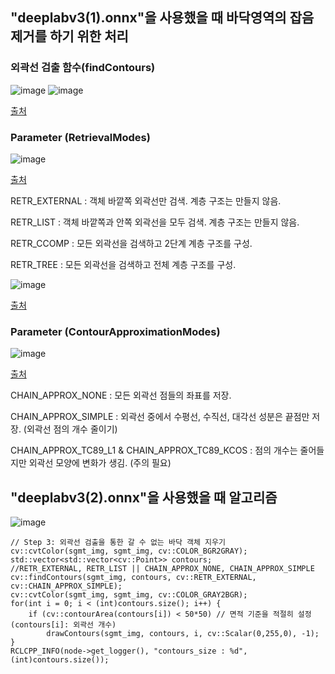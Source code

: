 ## "deeplabv3(1).onnx"을 사용했을 때 바닥영역의 잡음 제거를 하기 위한 처리

### 외곽선 검출 함수(findContours)

![image](https://github.com/user-attachments/assets/4142e60c-faae-44dd-8d5c-c647150a91f2)
![image](https://github.com/user-attachments/assets/9296ce57-9348-4df0-8901-dee47222ad3f)

[출처](https://docs.opencv.org/4.x/d3/dc0/group__imgproc__shape.html#gadf1ad6a0b82947fa1fe3c3d497f260e0)


### Parameter (RetrievalModes)
![image](https://github.com/user-attachments/assets/a8926abb-8e3f-4082-ba94-6856094da1aa)

[출처](https://docs.opencv.org/4.x/d3/dc0/group__imgproc__shape.html#ga819779b9857cc2f8601e6526a3a5bc71)

RETR_EXTERNAL : 객체 바깥쪽 외곽선만 검색. 계층 구조는 만들지 않음.

RETR_LIST : 객체 바깥쪽과 안쪽 외곽선을 모두 검색. 계층 구조는 만들지 않음.

RETR_CCOMP : 모든 외곽선을 검색하고 2단계 계층 구조를 구성.

RETR_TREE : 모든 외곽선을 검색하고 전체 계층 구조를 구성.

![image](https://github.com/user-attachments/assets/96a63d4b-0e51-4fc3-90e7-6ea7066a7544)

[출처](https://shpark98.github.io/devcourse-til/230427-3.-%EB%A0%88%EC%9D%B4%EB%B8%94%EB%A7%81%EA%B3%BC-%EC%99%B8%EA%B3%BD%EC%84%A0-%EA%B2%80%EC%B6%9C-%EB%B0%8F-OpenCV-%EC%99%B8%EA%B3%BD%EC%84%A0-%ED%95%A8%EC%88%98%EC%99%80-%EC%9D%91%EC%9A%A9/)


### Parameter (ContourApproximationModes)
![image](https://github.com/user-attachments/assets/d2f6459a-ec0c-4046-be2c-19fdd5ed6dd0)

[출처](https://docs.opencv.org/4.x/d3/dc0/group__imgproc__shape.html#ga4303f45752694956374734a03c54d5ff)


CHAIN_APPROX_NONE : 모든 외곽선 점들의 좌표를 저장.

CHAIN_APPROX_SIMPLE : 외곽선 중에서 수평선, 수직선, 대각선 성분은 끝점만 저장. (외곽선 점의 개수 줄이기)

CHAIN_APPROX_TC89_L1 & CHAIN_APPROX_TC89_KCOS : 점의 개수는 줄어들지만 외곽선 모양에 변화가 생김. (주의 필요)





## "deeplabv3(2).onnx"을 사용했을 때 알고리즘

![image](https://github.com/user-attachments/assets/92f6c299-fcc2-4f64-bd2e-69653963687c)

    // Step 3: 외곽선 검출을 통한 갈 수 없는 바닥 객체 지우기
    cv::cvtColor(sgmt_img, sgmt_img, cv::COLOR_BGR2GRAY);
    std::vector<std::vector<cv::Point>> contours;
    //RETR_EXTERNAL, RETR_LIST || CHAIN_APPROX_NONE, CHAIN_APPROX_SIMPLE
    cv::findContours(sgmt_img, contours, cv::RETR_EXTERNAL, cv::CHAIN_APPROX_SIMPLE);
    cv::cvtColor(sgmt_img, sgmt_img, cv::COLOR_GRAY2BGR);
    for(int i = 0; i < (int)contours.size(); i++) {
        if (cv::contourArea(contours[i]) < 50*50) // 면적 기준을 적절히 설정 (contours[i]: 외곽선 개수)
            drawContours(sgmt_img, contours, i, cv::Scalar(0,255,0), -1);
    }
    RCLCPP_INFO(node->get_logger(), "contours_size : %d", (int)contours.size());
